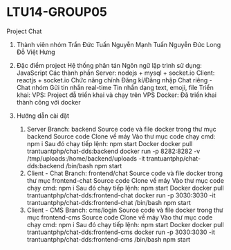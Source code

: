 # LTU14-GROUP05

Project Chat 

1. Thành viên nhóm
    Trần Đức Tuấn
    Nguyễn Mạnh Tuấn
    Nguyễn Đức Long
    Đỗ Việt Hưng

2. Đặc điểm project
    Hệ thống phân tán
    Ngôn ngữ lập trình sử dụng: JavaScript
    Các thành phần
        Server: nodejs + mysql + socket.io
        Client: reactjs + socket.io
    Chức năng chính
        Đăng kí/Đăng nhập
        Chat riêng - Chat nhóm
        Gửi tin nhắn real-time
        Tin nhắn dạng text, emoji, file
    Triển khai:
        VPS: Project đẫ triển khai và chạy trên VPS
        Docker: Đã triển khai thành công với docker

3. Hướng dẫn cài đặt
    1. Server
        Branch: backend
        Source code và file docker trong thư mục backend
        Source code
            Clone về máy 
            Vào thư mục code chạy cmd: npm i
            Sau đó chạy tiếp lệnh: npm start
        Docker
            docker pull trantuantphp/chat-dds:backend
            docker run -p 8282:8282 -v /tmp/uploads:/home/backend/uploads -it trantuantphp/chat-dds:backend /bin/bash
            npm start
    2. Client - Chat
        Branch: frontend/chat
        Source code và file docker trong thư mục frontend-chat
        Source code
            Clone về máy 
            Vào thư mục code chạy cmd: npm i
            Sau đó chạy tiếp lệnh: npm start
        Docker
            docker pull trantuantphp/chat-dds:frontend-chat
            docker run -p 3030:3030 -it trantuantphp/chat-dds:frontend-chat /bin/bash
            npm start
    3. Client - CMS
        Branch: cms/login
        Source code và file docker trong thư mục frontend-cms
        Source code
            Clone về máy 
            Vào thư mục code chạy cmd: npm i
            Sau đó chạy tiếp lệnh: npm start
        Docker
            docker pull trantuantphp/chat-dds:frontend-cms
            docker run -p 3030:3030 -it trantuantphp/chat-dds:frontend-cms /bin/bash
            npm start